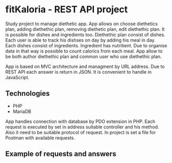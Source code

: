 # fitKaloria - REST API project
Study project to manage diethetic app. 
App allows on choose diethetics plan, adding diethethic plan, removing diethetic plan, edit diethethic plan. It is possible for dishes and ingredients too. Diethethic plan consist of dishes. Each user is able to track his dishses on day by adding his meal in day. Each dishes consist of ingredients. Ingredient has nutritient. Due to organise data in that way is possible to count calorics from each meal. App allow to be both author diethethic plan and common user who use diethethic plan. 

App is based on MVC architecture and managment by URL address. Due to REST API each answer is return in JSON. It is convenient to handle in JavaScript.

## Technologies
- PHP
- MariaDB

App handles connection with database by PDO extension in PHP. Each request is executed by set in address suitable controller and his method. Also it need to be suitable protocol of request. In project is set a file for Postman with available requests.

## Example of requests and answers

